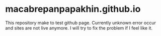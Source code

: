 # macabrepanpapakhin.github.io
This repository make to test github page. Currently unknown error occur and sites are not live anymore.
I will try to fix the problem if I feel like it.
